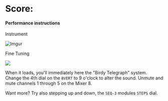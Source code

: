 # Score:

#### Performance instructions
Instrument

![Imgur](https://i.imgur.com/0eFzkGQ.png)

Fine Tuning

![](https://i.imgur.com/qQnlRXq.png)

When it loads, you'll immediately here the "Birdy Telegraph" system.  Change the 4th dial on the `8VERT` to 9 o'clock to alter the sound.  Unmute and mute channels 1 through 5 on the Mixer 8.

Want more?  Try also stepping up and down, the `SEQ-3` modules `STEPS` dial.
